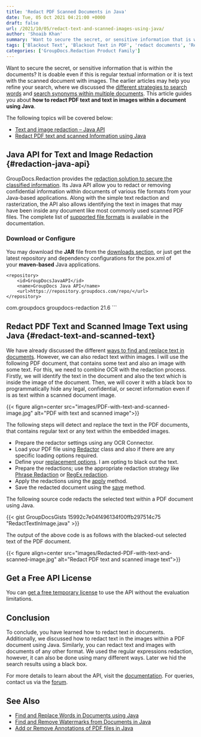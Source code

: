 ```yaml
---
title: 'Redact PDF Scanned Documents in Java'
date: Tue, 05 Oct 2021 04:21:00 +0000
draft: false
url: /2021/10/05/redact-text-and-scanned-images-using-java/
author: 'Shoaib Khan'
summary: 'Want to secure the secret, or sensitive information that is within the documents? It is doable even if this is regular textual information or it is text with the scanned document with images. The earlier articles may help you refine your search, where we discussed the [different strategies to search words](https://blog.groupdocs.com/2021/09/01/find-and-replace-text-in-documents-using-java/) and [search synonyms within multiple documents](https://blog.groupdocs.com/2021/10/03/find-synonyms-in-multiple-files-using-java/). This article guides you about **how to redact PDF text and text in images within a document using Java**.'
tags: ['Blackout Text', 'Blackout Text in PDF', 'redact documents', 'Redact in Java', 'Redact PDF files', 'Redact PDF in Java', 'Redact Text in Image', 'Redact Text in Java', 'Redact Text in PDF']
categories: ['GroupDocs.Redaction Product Family']
---
```


Want to secure the secret, or sensitive information that is within the documents? It is doable even if this is regular textual information or it is text with the scanned document with images. The earlier articles may help you refine your search, where we discussed the [different strategies to search words](https://blog.groupdocs.com/2021/09/01/find-and-replace-text-in-documents-using-java/) and [search synonyms within multiple documents](https://blog.groupdocs.com/2021/10/03/find-synonyms-in-multiple-files-using-java/). This article guides you about **how to redact PDF text and text in images within a document using Java**.

The following topics will be covered below:

*   [Text and image redaction – Java API](#redaction-java-api)
*   [Redact PDF text and scanned Information using Java](#redact-text-and-scanned-text)

## Java API for Text and Image Redaction {#redaction-java-api}

GroupDocs.Redaction provides the [redaction solution to secure the classified information](https://products.groupdocs.com/redaction/). Its Java API allow you to redact or removing confidential information within documents of various file formats from your Java-based applications. Along with the simple text redaction and rasterization, the API also allows identifying the text in images that may have been inside any document like most commonly used scanned PDF files. The complete list of [supported file formats](https://docs.groupdocs.com/redaction/java/supported-document-formats/) is available in the documentation.

### Download or Configure

You may download the **JAR** file from the [downloads section](https://downloads.groupdocs.com/redaction), or just get the latest repository and dependency configurations for the pox.xml of your **maven-based** Java applications.

```
<repository>
	<id>GroupDocsJavaAPI</id>
	<name>GroupDocs Java API</name>
	<url>https://repository.groupdocs.com/repo/</url>
</repository>
``````
<dependency>
        <groupId>com.groupdocs</groupId>
        <artifactId>groupdocs-redaction</artifactId>
        <version>21.6</version> 
</dependency>
```

## Redact PDF Text and Scanned Image Text using Java {#redact-text-and-scanned-text}

We have already discussed the different [ways to find and replace text in documents](https://blog.groupdocs.com/2021/09/01/find-and-replace-text-in-documents-using-java/). However, we can also redact text within images. I will use the following PDF document, that contains some text and also an image with some text. For this, we need to combine OCR with the redaction process. Firstly, we will identify the text in the document and also the text which is inside the image of the document. Then, we will cover it with a black box to programmatically hide any legal, confidential, or secret information even if is as text within a scanned document image.



{{< figure align=center src="images/PDF-with-text-and-scanned-image.jpg" alt="PDF with text and scanned image">}}


The following steps will detect and replace the text in the PDF documents, that contains regular text or any text within the embedded images.

*   Prepare the redactor settings using any OCR Connector.
*   Load your PDF file using [Redactor](https://apireference.groupdocs.com/redaction/java/com.groupdocs.redaction/Redactor) class and also if there are any specific loading options required.
*   Define your [replacement options](https://apireference.groupdocs.com/redaction/java/com.groupdocs.redaction.redactions/ReplacementOptions). I am opting to black out the text.
*   Prepare the redactions; use the appropriate redaction strategy like [Phrase Redaction](https://apireference.groupdocs.com/redaction/java/com.groupdocs.redaction.redactions/ExactPhraseRedaction) or [RegEx redaction](https://apireference.groupdocs.com/redaction/java/com.groupdocs.redaction.redactions/RegexRedaction).
*   Apply the redactions using the [apply](https://apireference.groupdocs.com/redaction/java/com.groupdocs.redaction/Redactor#apply(com.groupdocs.redaction.Redaction)) method.
*   Save the redacted document using the [save](https://apireference.groupdocs.com/redaction/java/com.groupdocs.redaction/Redactor#save()) method.

The following source code redacts the selected text within a PDF document using Java.

{{< gist GroupDocsGists 15992c7e04f496134f00ffb297514c75 "RedactTextInImage.java" >}}

The output of the above code is as follows with the blacked-out selected text of the PDF document.



{{< figure align=center src="images/Redacted-PDF-with-text-and-scanned-image.jpg" alt="Redact PDF text and scanned image text">}}


## Get a Free API License

You can [get a free temporary license](https://purchase.groupdocs.com/temporary-license) to use the API without the evaluation limitations.

## Conclusion

To conclude, you have learned how to redact text in documents. Additionally, we discussed how to redact text in the images within a PDF document using Java. Similarly, you can redact text and images with documents of any other format. We used the regular expressions redaction, however, it can also be done using many different ways. Later we hid the search results using a black box.

For more details to learn about the API, visit the [documentation](https://docs.groupdocs.com/redaction). For queries, contact us via the [forum](https://forum.groupdocs.com/).

## See Also

*   [Find and Replace Words in Documents using Java](https://blog.groupdocs.com/2021/09/01/find-and-replace-text-in-documents-using-java/)
*   [Find and Remove Watermarks from Documents in Java](https://blog.groupdocs.com/2020/11/30/find-and-remove-watermarks-from-documents-in-java/)
*   [Add or Remove Annotations of PDF files in Java](https://blog.groupdocs.com/2021/04/18/annotate-pdf-files-using-java/)




